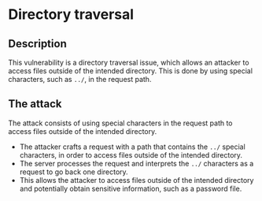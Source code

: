 # Directory traversal

## Description

This vulnerability is a directory traversal issue, which allows an attacker to access files outside of the intended directory. This is done by using special characters, such as `../`, in the request path.

## The attack

The attack consists of using special characters in the request path to access files outside of the intended directory.

- The attacker crafts a request with a path that contains the `../` special characters, in order to access files outside of the intended directory.
- The server processes the request and interprets the `../` characters as a request to go back one directory.
- This allows the attacker to access files outside of the intended directory and potentially obtain sensitive information, such as a password file.
